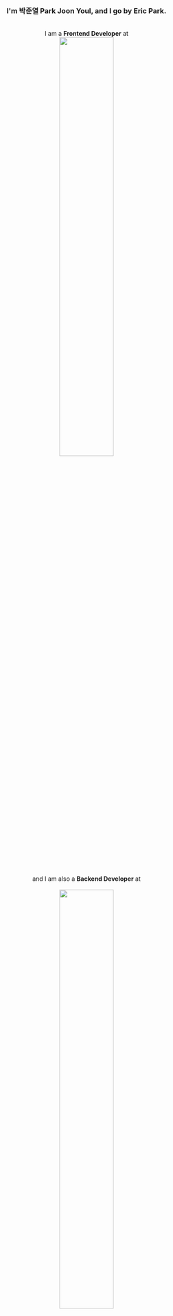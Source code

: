 <!-- <div align="center">
<img src="https://rishavanand.github.io/static/images/greetings.gif" align="center" style="width: 100%" />
</div>   -->
  

### <div align="center">I'm 박준열 Park Joon Youl, and I go by Eric Park.
<br/>
  <div align="center"> I am a <strong>Frontend Developer</strong> at 
  <div align="center"><a href="https://www.myplanit-home.site/"><img style="width: 50%" src="https://user-images.githubusercontent.com/80627536/210166833-67d827ba-763e-454d-b131-2c6658b36d90.png"/></a></div>
    
  <div align="center">and I am also a <strong>Backend Developer</strong> at 
    <br/>
    <br/>
  <div align="center"><img style="width: 50%" src="https://user-images.githubusercontent.com/80627536/210166750-8faff177-61a5-420d-b2e3-bf2d604c9a5c.png"/>
    <br/>
    <br/>
  </div>


  

🔭  I’m currently interested in <strong>Competitive Programming</strong>
  

🌱 I’m currently learning <strong>Django Rest Framework</strong>
  

📫 How to reach me: 2019147551@yonsei.ac.kr 
  

⚡ Fun fact: I might prefer English or Chinese over Korean 😄  
  

<br/>  


## My Skill Set  


<div align="center">  
  <h3 style="width: 50%">
    Front-End
  </h3>
  <div style="display: flex; align-items: center; justify-content: center">
    <img src="https://img.shields.io/badge/typescript-%23007ACC.svg?style=for-the-badge&logo=typescript&logoColor=white"/>
    <img src="https://img.shields.io/badge/javascript-%23323330.svg?style=for-the-badge&logo=javascript&logoColor=%23F7DF1E"/>
    <img src="https://img.shields.io/badge/react-%2320232a.svg?style=for-the-badge&logo=react&logoColor=%2361DAFB"/>
    <img src="https://img.shields.io/badge/Next-black?style=for-the-badge&logo=next.js&logoColor=white"/>
    <img src="https://img.shields.io/badge/redux-%23593d88.svg?style=for-the-badge&logo=redux&logoColor=white"/>
    <img src="https://img.shields.io/badge/-GraphQL-E10098?style=for-the-badge&logo=graphql&logoColor=white"/>
    <br/>
    <img src="https://img.shields.io/badge/styled--components-DB7093?style=for-the-badge&logo=styled-components&logoColor=white"/>
    <img src="https://img.shields.io/badge/tailwindcss-%2338B2AC.svg?style=for-the-badge&logo=tailwind-css&logoColor=white"/>
    <img src="https://img.shields.io/badge/Framer-black?style=for-the-badge&logo=framer&logoColor=blue"/>
    <img src="https://img.shields.io/badge/-Storybook-FF4785?style=for-the-badge&logo=storybook&logoColor=white"/>
    <img src="https://img.shields.io/badge/-cypress-%23E5E5E5?style=for-the-badge&logo=cypress&logoColor=058a5e"/>
    
    
    
  </div>


</div>
